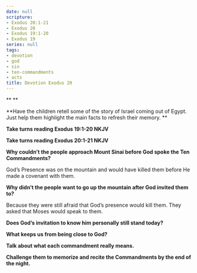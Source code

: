 ```yaml
---
date: null
scripture:
- Exodus 20:1-21
- Exodus 20
- Exodus 19:1-20
- Exodus 19
series: null
tags:
- devotion
- god
- sin
- ten-commandments
- acts
title: Devotion Exodus 20
---
```



**
**

**Have the children retell some of the story of Israel coming out of Egypt. Just help them highlight the main facts to refresh their memory. **

**Take turns reading Exodus 19:1-20 NKJV**

**Take turns reading Exodus 20:1-21 NKJV**

**Why couldn’t the people approach Mount Sinai before God spoke the Ten Commandments?**

God’s Presence was on the mountain and would have killed them before He made a covenant with them.

**Why didn’t the people want to go up the mountain after God invited them to?**

Because they were still afraid that God’s presence would kill them. They asked that Moses would speak to them.

**Does God’s invitation to know him personally still stand today?**

**What keeps us from being close to God?**

**Talk about what each commandment really means.**

**Challenge them to memorize and recite the Commandments by the end of the night.**